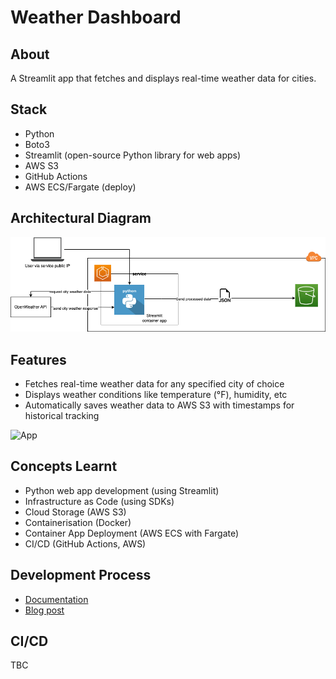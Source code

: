 # Weather Dashboard

## About
A Streamlit app that fetches and displays real-time weather data for cities.

## Stack
- Python
- Boto3
- Streamlit (open-source Python library for web apps)
- AWS S3
- GitHub Actions
- AWS ECS/Fargate (deploy)

## Architectural Diagram
![Diagram](architecture.png)

## Features
- Fetches real-time weather data for any specified city of choice
- Displays weather conditions like temperature (°F), humidity, etc
- Automatically saves weather data to AWS S3 with timestamps for historical tracking

![App](deployed-app-comp.gif)

## Concepts Learnt
- Python web app development (using Streamlit)
- Infrastructure as Code (using SDKs)
- Cloud Storage (AWS S3)
- Containerisation (Docker)
- Container App Deployment (AWS ECS with Fargate)
- CI/CD (GitHub Actions, AWS)

## Development Process
  - [Documentation](docs.md)
  - [Blog post](https://khairahscorner.hashnode.dev/build-and-deploy-weather-app-using-streamlit-and-aws-ecs-with-fargate)

## CI/CD
TBC